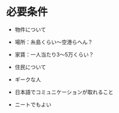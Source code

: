 # 必要条件

 - 物件について
  - 場所：糸島くらい〜空港らへん？
  - 家賃：一人当たり3〜5万くらい？
 
 
 - 住民について
  - ギークな人
  - 日本語でコミュニケーションが取れること
  - ニートでもよい
